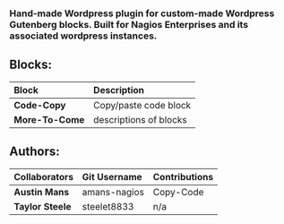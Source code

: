 ### Hand-made Wordpress plugin for custom-made Wordpress Gutenberg blocks. Built for Nagios Enterprises and its associated wordpress instances.

## Blocks:
| Block | Description |
| :--- | :--- | 
| **Code-Copy** | Copy/paste code block |
| **More-To-Come** | descriptions of blocks |

##  Authors: 
| Collaborators | Git Username | Contributions |
| :--- | :--- | :--- |
| **Austin Mans** | amans-nagios | Copy-Code |
| **Taylor Steele** | steelet8833 | n/a |
